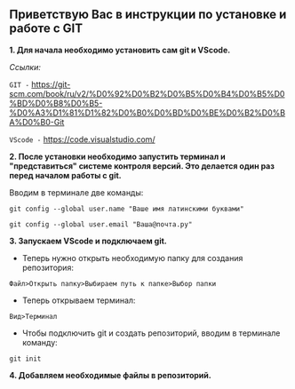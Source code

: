 ## Приветствую Вас в инструкции по установке и работе с GIT
**1. Для начала необходимо установить сам git и VScode.**

*Ссылки:*

`GIT -` https://git-scm.com/book/ru/v2/%D0%92%D0%B2%D0%B5%D0%B4%D0%B5%D0%BD%D0%B8%D0%B5-%D0%A3%D1%81%D1%82%D0%B0%D0%BD%D0%BE%D0%B2%D0%BA%D0%B0-Git 

`VScode -` https://code.visualstudio.com/

**2. После установки необходимо запустить терминал и "представиться" системе контроля версий. Это делается один раз перед началом работы с git.**

Вводим в терминале две команды:

`git config --global user.name "Ваше имя латинскими буквами"`

`git config --global user.email "Ваша@почта.ру"`

**3. Запускаем VScode и подключаем git.**

* Теперь нужно открыть необходимую папку для создания репозитория:

`Файл>Открыть папку>Выбираем путь к папке>Выбор папки`

* Теперь открываем терминал:

`Вид>Терминал`

* Чтобы подключить git и создать репозиторий, вводим в терминале команду:

`git init`

**4. Добавляем необходимые файлы в репозиторий.**




